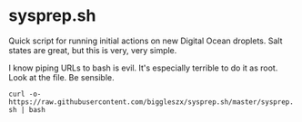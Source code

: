 # sysprep.sh

Quick script for running initial actions on new Digital Ocean droplets. Salt states are great, but this is very, very simple.

I know piping URLs to bash is evil. It's especially terrible to do it as root. Look at the file. Be sensible.

`curl -o- https://raw.githubusercontent.com/biggleszx/sysprep.sh/master/sysprep.sh | bash`
